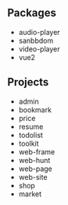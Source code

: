 
## Packages

- audio-player
- sanbbdom
- video-player
- vue2

## Projects

- admin
- bookmark
- price
- resume
- todolist
- toolkit
- web-frame
- web-hunt
- web-page
- web-site
- shop
- market
